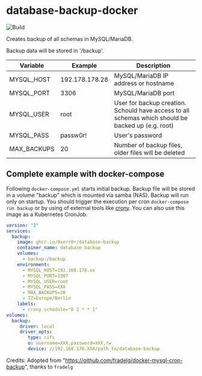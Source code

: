 # database-backup-docker

![Build](https://github.com/0xERR0R/database-backup-docker/workflows/Build/badge.svg)

Creates backup of all schemas in MySQL/MariaDB.

Backup data will be stored in '/backup'. 

| Variable        | Example             | Description                                              |
|-----------------|---------------------|----------------------------------------------------------|
| MYSQL_HOST      | 192.178.178.28      | MySQL/MariaDB IP address or hostname                     |
| MYSQL_PORT      | 3306                | MySQL/MariaDB port                                       |
| MYSQL_USER      | root                | User for backup creation. Schould have access to all schemas which should be backed up (e.g. root)  |
| MYSQL_PASS      | passw0r!            | User's password                                          |
| MAX_BACKUPS     | 20                  | Number of backup files, older files will be deleted      |

## Complete example with docker-compose

Following `docker-compose.yml` starts initial backup. Backup file will be stored in a volume "backup" which is mounted via samba (NAS). Backup will run only on startup. You should trigger the execution per cron `docker-compose run backup` or by using of external tools like [crony](https://github.com/0xERR0R/crony). You can also use this image as a Kubernetes CronJob.

```yaml
version: "2"
services:
  backup:
    image: ghcr.io/0xerr0r/database-backup
    container_name: database-backup
    volumes:
      - backup:/backup
    environment:
      - MYSQL_HOST=192.168.178.xx
      - MYSQL_PORT=3307
      - MYSQL_USER=root
      - MYSQL_PASS=XXX
      - MAX_BACKUPS=20
      - TZ=Europe/Berlin
    labels:
      - crony.schedule="0 2 * * 1"
volumes: 
  backup:
     driver: local
     driver_opts:
        type: cifs
        o: username=XXX,password=XXX,rw
        device: //192.168.178.XXX/path_to/database-backup
```

Credits: Adopted from "https://github.com/fradelg/docker-mysql-cron-backup", thanks to `fradelg`
